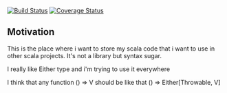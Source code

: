 [![Build Status](https://travis-ci.org/kondaurov-scala/snippets.svg?branch=master)](https://travis-ci.org/kondaurov-json/json_generic)
[![Coverage Status](https://coveralls.io/repos/github/kondaurov-scala/snippets/badge.svg?ref=master)](https://coveralls.io/github/kondaurov-json/json_generic?branch=master)

## Motivation

This is the place where i want to store my scala code that i want to use in other scala projects.
It's not a library but syntax sugar.

I really like Either type and i'm trying to use it everywhere

I think that any function () => V should be like that () => Either[Throwable, V]